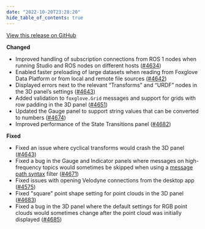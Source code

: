 ```yaml
---
date: "2022-10-20T23:28:20"
hide_table_of_contents: true
---
```

[View this release on GitHub](https://github.com/foxglove/studio/releases/tag/v1.29.1)

**Changed**
- Improved handling of subscription connections from ROS 1 nodes when running Studio and ROS nodes on different hosts ([#4634](https://github.com/foxglove/studio/pull/4634)) 
- Enabled faster preloading of large datasets when reading from Foxglove Data Platform or from local and remote file sources ([#4642](https://github.com/foxglove/studio/pull/4642)) 
- Displayed errors next to the relevant “Transforms” and “URDF” nodes in the 3D panel’s settings ([#4643](https://github.com/foxglove/studio/pull/4643)) 
 - Added validation to `foxglove.Grid` messages and support for grids with row padding in the 3D panel ([#4651](https://github.com/foxglove/studio/pull/4651)) 
- Updated the Gauge panel to support string values that can be converted to numbers ([#4674](https://github.com/foxglove/studio/pull/4674)) 
- Improved performance of the State Transitions panel ([#4682](https://github.com/foxglove/studio/pull/4682)) 

**Fixed**
- Fixed an issue where cyclical transforms would crash the 3D panel ([#4643](https://github.com/foxglove/studio/pull/4643)) 
- Fixed a bug in the Gauge and Indicator panels where messages on high-frequency topics would sometimes be skipped when using a [message path syntax](https://foxglove.dev/docs/studio/app-concepts/message-path-syntax) filter ([#4671](https://github.com/foxglove/studio/pull/4671)) 
- Fixed issues with opening Velodyne connections from the desktop app ([#4575](https://github.com/foxglove/studio/pull/4575)) 
- Fixed "square" point shape setting for point clouds in the 3D panel ([#4683](https://github.com/foxglove/studio/pull/4683)) 
- Fixed a bug in the 3D panel where the default settings for RGB point clouds would sometimes change after the point cloud was initially displayed ([#4685](https://github.com/foxglove/studio/pull/4685)) 
